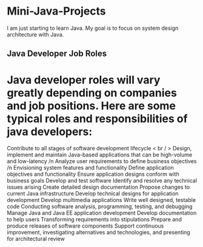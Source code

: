 # Mini-Java-Projects
I am just starting to learn Java. My goal is to focus on system design architecture with Java.


## Java Developer Job Roles
# Java developer roles will vary greatly depending on companies and job positions. Here are some typical roles and responsibilities of java developers:

Contribute to all stages of software development lifecycle < br / >
Design, implement and maintain Java-based applications that can be high-volume and low-latency /n
Analyze user requirements to define business objectives /n
Envisioning system features and functionality
Define application objectives and functionality
Ensure application designs conform with business goals
Develop and test software
Identify and resolve any technical issues arising
Create detailed design documentation
Propose changes to current Java infrastructure
Develop technical designs for application development
Develop multimedia applications
Write well designed, testable code
Conducting software analysis, programming, testing, and debugging
Manage Java and Java EE application development
Develop documentation to help users
Transforming requirements into stipulations
Prepare and produce releases of software components
Support continuous improvement, investigating alternatives and technologies, and presenting for architectural review
